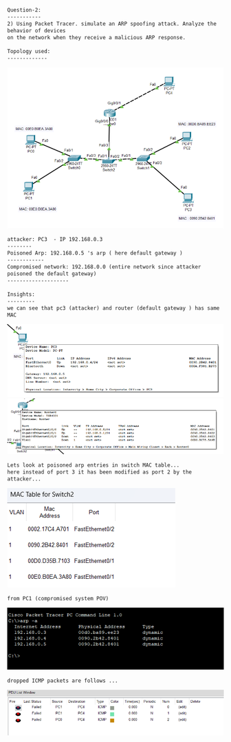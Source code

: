 ```
Question-2:
-----------
2) Using Packet Tracer. simulate an ARP spoofing attack. Analyze the behavior of devices
on the network when they receive a malicious ARP response. 

Topology used:
-------------

```
![](images/image.png)

```
attacker: PC3  - IP 192.168.0.3
--------
Poisoned Arp: 192.168.0.5 's arp ( here default gateway ) 
------------
Compromised network: 192.168.0.0 (entire network since attacker poisoned the default gateway)
--------------------

Insights:
---------
we can see that pc3 (attacker) and router (default gateway ) has same MAC

```
![](images/image%20copy.png)
![](images/image%20copy%202.png)

```
Lets look at poisoned arp entries in switch MAC table... 
here instead of port 3 it has been modified as port 2 by the attacker...

```
![](images/image%20copy%203.png)

```
from PC1 (compromised system POV)

```
![](images/image%20copy%204.png)
```
dropped ICMP packets are follows ...
```
![](images/image%20copy%205.png)
